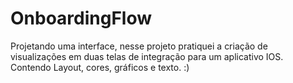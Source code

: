 # OnboardingFlow
Projetando uma interface, nesse projeto pratiquei a criação de visualizações em duas telas de integração para um aplicativo IOS. Contendo Layout, cores, gráficos e texto. :)
